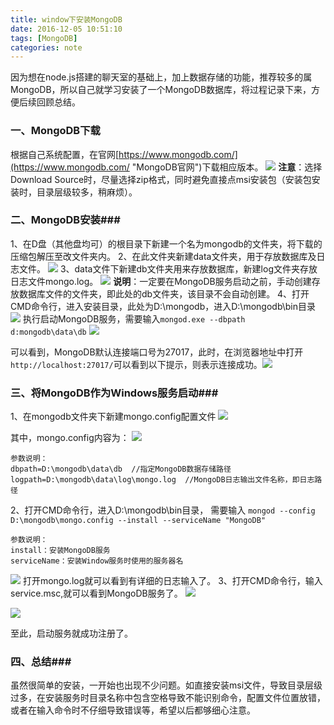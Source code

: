 ```yaml
---
title: window下安装MongoDB
date: 2016-12-05 10:51:10
tags: [MongoDB]
categories: note
---
```


因为想在node.js搭建的聊天室的基础上，加上数据存储的功能，推荐较多的属MongoDB，所以自己就学习安装了一个MongoDB数据库，将过程记录下来，方便后续回顾总结。
<!-- more -->
### 一、MongoDB下载 ###
根据自己系统配置，在官网[https://www.mongodb.com/](https://www.mongodb.com/ "MongoDB官网")下载相应版本。
![](http://i.imgur.com/qiGl0k7.png)
**注意**：选择Download Source时，尽量选择zip格式，同时避免直接点msi安装包（安装包安装时，目录层级较多，稍麻烦）。
### 二、MongoDB安装###
1、在D盘（其他盘均可）的根目录下新建一个名为mongodb的文件夹，将下载的压缩包解压至改文件夹内。
2、在此文件夹新建data文件夹，用于存放数据库及日志文件。
![](http://i.imgur.com/zZWAl2N.png)
3、data文件下新建db文件夹用来存放数据库，新建log文件夹存放日志文件mongo.log。
![](http://i.imgur.com/tPPdc8L.png)
**说明**：一定要在MongoDB服务启动之前，手动创建存放数据库文件的文件夹，即此处的db文件夹，该目录不会自动创建。
4、打开CMD命令行，进入安装目录，此处为D:\mongodb，进入D:\mongodb\bin目录
![](http://i.imgur.com/hd8caH5.png)
执行启动MongoDB服务，需要输入`mongod.exe --dbpath d:mongodb\data\db`
![](http://i.imgur.com/crI8uRM.png)

可以看到，MongoDB默认连接端口号为27017，此时，在浏览器地址中打开`http://localhost:27017/`可以看到以下提示，则表示连接成功。![](http://i.imgur.com/GKmQlD0.png)
### 三、将MongoDB作为Windows服务启动###
1、在mongodb文件夹下新建mongo.config配置文件
![](http://i.imgur.com/T0ZQG0c.png)

其中，mongo.config内容为：
![](http://i.imgur.com/n8d8HzV.png)

    参数说明：    
	dbpath=D:\mongodb\data\db  //指定MongoDB数据存储路径
    logpath=D:\mongodb\data\log\mongo.log  //MongoDB日志输出文件名称，即日志路径
 2、打开CMD命令行，进入D:\mongodb\bin目录，
需要输入 `mongod --config D:\mongodb\mongo.config --install --serviceName "MongoDB"`

	参数说明：
	install：安装MongoDB服务
    serviceName：安装Window服务时使用的服务器名
![](http://i.imgur.com/fRMgBCB.png)
打开mongo.log就可以看到有详细的日志输入了。
3、打开CMD命令行，输入service.msc,就可以看到MongoDB服务了。
![](http://i.imgur.com/AvwVv45.png)

![](http://i.imgur.com/e6txJVs.png)

至此，启动服务就成功注册了。
### 四、总结###
虽然很简单的安装，一开始也出现不少问题。如直接安装msi文件，导致目录层级过多，在安装服务时目录名称中包含空格导致不能识别命令，配置文件位置放错，或者在输入命令时不仔细导致错误等，希望以后都够细心注意。